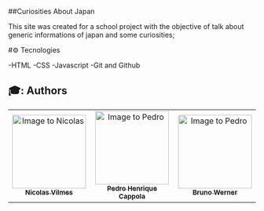 ##Curiosities About Japan

This site was created for a school project with the objective of talk about generic informations of japan and some curiosities;

#⚙️ Tecnologies

-HTML
-CSS
-Javascript
-Git and Github

## 🎓: Authors

<table align="center">
    <tr>
        <td align="center">
            <a href="https://github.com/NicolasVilmes">
                <img src="https://avatars.githubusercontent.com/NicolasVilmes" width="150px;" alt="Image to Nicolas" />
                <br />
                <sub><b>Nicolas Vilmes</b></sub>
          </a>
        <td align="center">
    <a href="https://github.com/PedroHenriqueCoppola">
        <img src="https://avatars.githubusercontent.com/PedroHenriqueCoppola" width="150px;" alt="Image to Pedro" />
        <br />
        <sub><b>Pedro Henrique Cappola</b></sub>
  </a>
        <td align="center">
      <a href="https://github.com/uBrunoow">
          <img src="https://avatars.githubusercontent.com/uBrunoow" width="150px;" alt="Image to Pedro" />
          <br />
          <sub><b>Bruno Werner</b></sub>
    </a>  